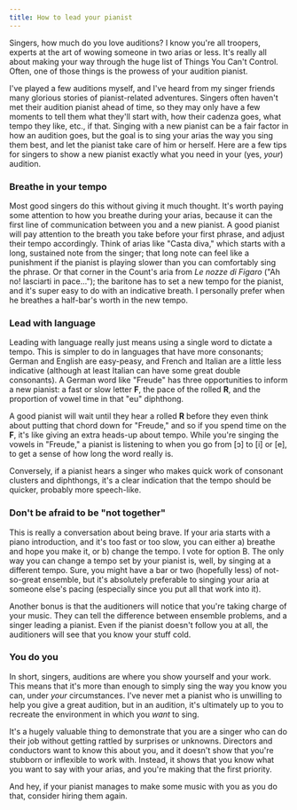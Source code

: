 ```yaml
---
title: How to lead your pianist
---
```


Singers, how much do you love auditions? I know you're all troopers, experts at the art of wowing someone in two arias or less. It's really all about making your way through the huge list of Things You Can't Control. Often, one of those things is the prowess of your audition pianist.

I've played a few auditions myself, and I've heard from my singer friends many glorious stories of pianist-related adventures. Singers often haven't met their audition pianist ahead of time, so they may only have a few moments to tell them what they'll start with, how their cadenza goes, what tempo they like, etc., if that. Singing with a new pianist can be a fair factor in how an audition goes, but the goal is to sing your arias the way you sing them best, and let the pianist take care of him or herself. Here are a few tips for singers to show a new pianist exactly what you need in your (yes, *your*) audition.

### Breathe in your tempo

Most good singers do this without giving it much thought. It's worth paying some attention to how you breathe during your arias, because it can the first line of communication between you and a new pianist. A good pianist will pay attention to the breath you take before your first phrase, and adjust their tempo accordingly. Think of arias like "Casta diva," which starts with a long, sustained note from the singer; that long note can feel like a punishment if the pianist is playing slower than you can comfortably sing the phrase. Or that corner in the Count's aria from *Le nozze di Figaro* ("Ah no! lasciarti in pace..."); the baritone has to set a new tempo for the pianist, and it's super easy to do with an indicative breath. I personally prefer when he breathes a half-bar's worth in the new tempo.

### Lead with language

Leading with language really just means using a single word to dictate a tempo. This is simpler to do in languages that have more consonants; German and English are easy-peasy, and French and Italian are a little less indicative (although at least Italian can have some great double consonants). A German word like "Freude" has three opportunities to inform a new pianist: a fast or slow letter **F**, the pace of the rolled **R**, and the proportion of vowel time in that "eu" diphthong. 

A good pianist will wait until they hear a rolled **R** before they even think about putting that chord down for "Freude," and so if you spend time on the **F**, it's like giving an extra heads-up about tempo. While you're singing the vowels in "Freude," a pianist is listening to when you go from [ɔ] to [i] or [e], to get a sense of how long the word really is.

Conversely, if a pianist hears a singer who makes quick work of consonant clusters and diphthongs, it's a clear indication that the tempo should be quicker, probably more speech-like.

### Don't be afraid to be "not together"

This is really a conversation about being brave. If your aria starts with a piano introduction, and it's too fast or too slow, you can either a) breathe and hope you make it, or b) change the tempo. I vote for option B. The only way you can change a tempo set by your pianist is, well, by singing at a different tempo. Sure, you might have a bar or two (hopefully less) of not-so-great ensemble, but it's absolutely preferable to singing your aria at someone else's pacing (especially since you put all that work into it).

Another bonus is that the auditioners will notice that you're taking charge of your music. They can tell the difference between ensemble problems, and a singer leading a pianist. Even if the pianist doesn't follow you at all, the auditioners will see that you know your stuff cold.

### You do you

In short, singers, auditions are where you show yourself and your work. This means that it's more than enough to simply sing the way you know you can, under *your* circumstances. I've never met a pianist who is unwilling to help you give a great audition, but in an audition, it's ultimately up to you to recreate the environment in which you *want* to sing. 

It's a hugely valuable thing to demonstrate that you are a singer who can do their job without getting rattled by surprises or unknowns. Directors and conductors want to know this about you, and it doesn't show that you're stubborn or inflexible to work with. Instead, it shows that you know what you want to say with your arias, and you're making that the first priority. 

And hey, if your pianist manages to make some music with you as you do that, consider hiring them again.
